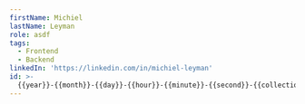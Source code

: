 ```yaml
---
firstName: Michiel
lastName: Leyman
role: asdf
tags:
  - Frontend
  - Backend
linkedIn: 'https://linkedin.com/in/michiel-leyman'
id: >-
  {{year}}-{{month}}-{{day}}-{{hour}}-{{minute}}-{{second}}-{{collection}}-{{author}}
---
```


